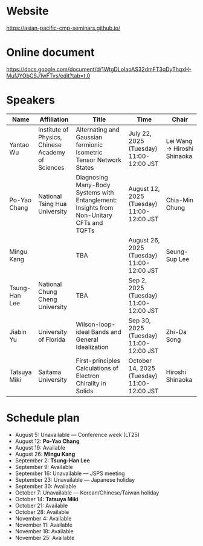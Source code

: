 # Website
https://asian-pacific-cmp-seminars.github.io/

# Online document
https://docs.google.com/document/d/1WtgDLoIaoAS32dmFT3qDyThqxH-MufJYObCSJ1wFTvs/edit?tab=t.0

# Speakers
| Name | Affiliation | Title | Time | Chair |
|----------|----------|----------|----------|----------|
| Yantao Wu |Institute of Physics, Chinese Academy of Sciences| Alternating and Gaussian fermionic Isometric Tensor Network States | July 22, 2025 (Tuesday) 11:00-12:00 JST | Lei Wang → Hiroshi Shinaoka|
| Po-Yao Chang |National Tsing Hua University| Diagnosing Many-Body Systems with Entanglement: Insights from Non-Unitary CFTs and TQFTs | August 12, 2025 (Tuesday) 11:00-12:00 JST |Chia-Min Chung|
| Mingu Kang || TBA | August 26, 2025 (Tuesday) 11:00-12:00 JST | Seung-Sup Lee |
| Tsung-Han Lee |National Chung Cheng University| TBA | Sep 2, 2025 (Tuesday) 11:00-12:00 JST ||
| Jiabin Yu | University of Florida | Wilson-loop-ideal Bands and General Idealization | Sep 30, 2025 (Tuesday) 11:00-12:00 JST | Zhi-Da Song |
| Tatsuya Miki |Saitama University| First-principles Calculations of Electron Chirality in Solids | October 14, 2025 (Tuesday) 11:00-12:00 JST | Hiroshi Shinaoka|

# Schedule plan

- August 5: Unavailable — Conference week (LT25)
- August 12: **Po-Yao Chang**
- August 19: Available
- August 26: **Mingu Kang**
- September 2: **Tsung-Han Lee**
- September 9: Available
- September 16: Unavailable — JSPS meeting
- September 23: Unavailable — Japanese holiday
- September 30: Available
- October 7: Unavailable — Korean/Chinese/Taiwan holiday
- October 14: **Tatsuya Miki**
- October 21: Available
- October 28: Available
- November 4: Available
- November 11: Available
- November 18: Available
- November 25: Available

